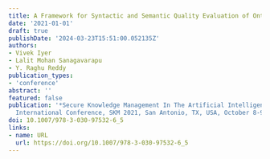 ```yaml
---
title: A Framework for Syntactic and Semantic Quality Evaluation of Ontologies
date: '2021-01-01'
draft: true
publishDate: '2024-03-23T15:51:00.052135Z'
authors:
- Vivek Iyer
- Lalit Mohan Sanagavarapu
- Y. Raghu Reddy
publication_types:
- 'conference'
abstract: ''
featured: false
publication: '*Secure Knowledge Management In The Artificial Intelligence Era - 9th
  International Conference, SKM 2021, San Antonio, TX, USA, October 8-9, 2021, Proceedings*'
doi: 10.1007/978-3-030-97532-6_5
links:
- name: URL
  url: https://doi.org/10.1007/978-3-030-97532-6_5
---
```


